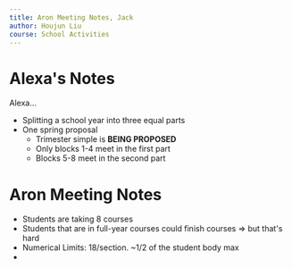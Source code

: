 ```yaml
---
title: Aron Meeting Notes, Jack
author: Houjun Liu
course: School Activities
---
```



# Alexa's Notes
Alexa...

- Splitting a school year into three equal parts
- One spring proposal 
	- Trimester simple is **BEING PROPOSED**
	- Only blocks 1-4 meet in the first part 
	- Blocks 5-8 meet in the second part

# Aron Meeting Notes
- Students are taking 8 courses
- Students that are in full-year courses could finish courses => but that's hard
- Numerical Limits: 18/section. ~1/2 of the student body max
- 
